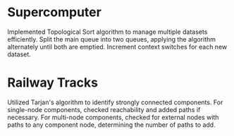 # Supercomputer
Implemented Topological Sort algorithm to manage multiple datasets efficiently.
Split the main queue into two queues, applying the algorithm alternately until both are emptied.
Increment context switches for each new dataset.

# Railway Tracks
Utilized Tarjan's algorithm to identify strongly connected components.
For single-node components, checked reachability and added paths if necessary.
For multi-node components, checked for external nodes with paths to any component node, determining the number of paths to add.

